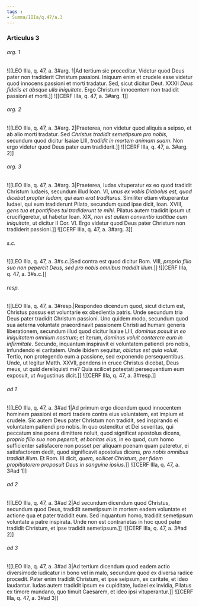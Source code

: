 ```yaml
---
tags : 
- Summa/IIIa/q.47/a.3
---
```


### Articulus 3

###### arg. 1
![[LEO IIIa, q. 47, a. 3#arg. 1|Ad tertium sic proceditur. Videtur quod Deus pater non tradiderit Christum passioni. Iniquum enim et crudele esse videtur quod innocens passioni et morti tradatur. Sed, sicut dicitur Deut. XXXII *Deus fidelis et absque ulla iniquitate*. Ergo Christum innocentem non tradidit passioni et morti.]]
![[CERF IIIa, q. 47, a. 3#arg. 1]]

###### arg. 2
![[LEO IIIa, q. 47, a. 3#arg. 2|Praeterea, non videtur quod aliquis a seipso, et ab alio morti tradatur. Sed *Christus tradidit semetipsum pro nobis*, secundum quod dicitur Isaiae LIII, *tradidit in mortem animam suam*. Non ergo videtur quod Deus pater eum tradiderit.]]
![[CERF IIIa, q. 47, a. 3#arg. 2]]

###### arg. 3
![[LEO IIIa, q. 47, a. 3#arg. 3|Praeterea, Iudas vituperatur ex eo quod tradidit Christum Iudaeis, secundum illud Ioan. VI, *unus ex vobis Diabolus est, quod dicebat propter Iudam, qui eum erat traditurus*. Similiter etiam vituperantur Iudaei, qui eum tradiderunt Pilato, secundum quod ipse dicit, Ioan. XVIII, *gens tua et pontifices tui tradiderunt te mihi*. Pilatus autem tradidit ipsum ut crucifigeretur, ut habetur Ioan. XIX, *non est autem conventio iustitiae cum iniquitate*, ut dicitur II Cor. VI. Ergo videtur quod Deus pater Christum non tradiderit passioni.]]
![[CERF IIIa, q. 47, a. 3#arg. 3]]

###### s.c.
![[LEO IIIa, q. 47, a. 3#s.c.|Sed contra est quod dicitur Rom. VIII, *proprio filio suo non pepercit Deus, sed pro nobis omnibus tradidit illum*.]]
![[CERF IIIa, q. 47, a. 3#s.c.]]

###### resp.
![[LEO IIIa, q. 47, a. 3#resp.|Respondeo dicendum quod, sicut dictum est, Christus passus est voluntarie ex obedientia patris. Unde secundum tria Deus pater tradidit Christum passioni. Uno quidem modo, secundum quod sua aeterna voluntate praeordinavit passionem Christi ad humani generis liberationem, secundum illud quod dicitur Isaiae LIII, *dominus posuit in eo iniquitatem omnium nostrum*; et iterum, *dominus voluit conterere eum in infirmitate*. Secundo, inquantum inspiravit ei voluntatem patiendi pro nobis, infundendo ei caritatem. Unde ibidem sequitur, *oblatus est quia voluit*. Tertio, non protegendo eum a passione, sed exponendo persequentibus. Unde, ut legitur Matth. XXVII, pendens in cruce Christus dicebat, Deus meus, ut quid dereliquisti me? Quia scilicet potestati persequentium eum exposuit, ut Augustinus dicit.]]
![[CERF IIIa, q. 47, a. 3#resp.]]

###### ad 1
![[LEO IIIa, q. 47, a. 3#ad 1|Ad primum ergo dicendum quod innocentem hominem passioni et morti tradere contra eius voluntatem, est impium et crudele. Sic autem Deus pater Christum non tradidit, sed inspirando ei voluntatem patiendi pro nobis. In quo ostenditur et Dei severitas, qui peccatum sine poena dimittere noluit, quod significat apostolus dicens, *proprio filio suo non pepercit, et bonitas eius*, in eo quod, cum homo sufficienter satisfacere non posset per aliquam poenam quam pateretur, ei satisfactorem dedit, quod significavit apostolus dicens, *pro nobis omnibus tradidit illum*. Et Rom. III dicit, *quem, scilicet Christum, per fidem propitiatorem proposuit Deus in sanguine ipsius*.]]
![[CERF IIIa, q. 47, a. 3#ad 1]]

###### ad 2
![[LEO IIIa, q. 47, a. 3#ad 2|Ad secundum dicendum quod Christus, secundum quod Deus, tradidit semetipsum in mortem eadem voluntate et actione qua et pater tradidit eum. Sed inquantum homo, tradidit semetipsum voluntate a patre inspirata. Unde non est contrarietas in hoc quod pater tradidit Christum, et ipse tradidit semetipsum.]]
![[CERF IIIa, q. 47, a. 3#ad 2]]

###### ad 3
![[LEO IIIa, q. 47, a. 3#ad 3|Ad tertium dicendum quod eadem actio diversimode iudicatur in bono vel in malo, secundum quod ex diversa radice procedit. Pater enim tradidit Christum, et ipse seipsum, ex caritate, et ideo laudantur. Iudas autem tradidit ipsum ex cupiditate, Iudaei ex invidia, Pilatus ex timore mundano, quo timuit Caesarem, et ideo ipsi vituperantur.]]
![[CERF IIIa, q. 47, a. 3#ad 3]]

